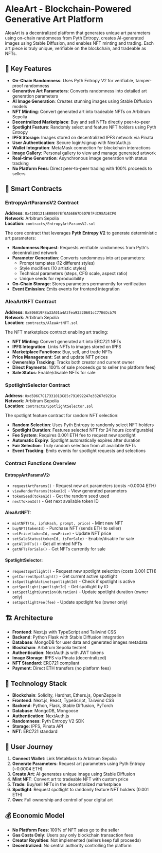 # AleaArt - Blockchain-Powered Generative Art Platform

AleaArt is a decentralized platform that generates unique art parameters using on-chain randomness from Pyth Entropy, creates AI-generated images using Stable Diffusion, and enables NFT minting and trading. Each art piece is truly unique, verifiable on the blockchain, and tradeable as NFTs.

## 🎨 Key Features

- **On-Chain Randomness**: Uses Pyth Entropy V2 for verifiable, tamper-proof randomness
- **Generative Art Parameters**: Converts randomness into detailed art generation parameters
- **AI Image Generation**: Creates stunning images using Stable Diffusion models
- **NFT Minting**: Convert generated art into tradeable NFTs on Arbitrum Sepolia
- **Decentralized Marketplace**: Buy and sell NFTs directly peer-to-peer
- **Spotlight Feature**: Randomly select and feature NFT holders using Pyth Entropy
- **IPFS Storage**: Images stored on decentralized IPFS network via Pinata
- **User Authentication**: Secure login/signup with NextAuth.js
- **Wallet Integration**: MetaMask connection for blockchain interactions
- **Image Gallery**: Personal gallery to view and manage generated artwork
- **Real-time Generation**: Asynchronous image generation with status tracking
- **No Platform Fees**: Direct peer-to-peer trading with 100% proceeds to sellers

## 🔗 Smart Contracts

### EntropyArtParamsV2 Contract
**Address**: `0x420D121aE08007Ef0A66E67D5D7BfFdC98AbECF0`  
**Network**: Arbitrum Sepolia  
**Location**: `contracts/EntropyArtParamsV2.sol`

The core contract that leverages **Pyth Entropy V2** to generate deterministic art parameters:

- **Randomness Request**: Requests verifiable randomness from Pyth's decentralized network
- **Parameter Generation**: Converts randomness into art parameters:
  - Prompt templates (12 different styles)
  - Style modifiers (10 artistic styles)
  - Technical parameters (steps, CFG scale, aspect ratio)
  - Unique seeds for reproducibility
- **On-Chain Storage**: Stores parameters permanently for verification
- **Event Emission**: Emits events for frontend integration

### AleaArtNFT Contract
**Address**: `0x806019F8a33A01a4A3fea93320601cC77B6Dcb79`  
**Network**: Arbitrum Sepolia  
**Location**: `contracts/AleaArtNFT.sol`

The NFT marketplace contract enabling art trading:

- **NFT Minting**: Convert generated art into ERC721 NFTs
- **IPFS Integration**: Links NFTs to images stored on IPFS
- **Marketplace Functions**: Buy, sell, and trade NFTs
- **Price Management**: Set and update NFT prices
- **Ownership Tracking**: Tracks both creator and current owner
- **Direct Payments**: 100% of sale proceeds go to seller (no platform fees)
- **Sale Status**: Enable/disable NFTs for sale

### SpotlightSelector Contract
**Address**: `0xd596C7C17331013C85c791092247e33267d9291e`  
**Network**: Arbitrum Sepolia  
**Location**: `contracts/SpotlightSelector.sol`

The spotlight feature contract for random NFT selection:

- **Random Selection**: Uses Pyth Entropy to randomly select NFT holders
- **Spotlight Duration**: Features selected NFT for 24 hours (configurable)
- **Fee System**: Requires 0.001 ETH fee to request new spotlight
- **Automatic Expiry**: Spotlight automatically expires after duration
- **Fair Selection**: Truly random selection from all available NFTs
- **Event Tracking**: Emits events for spotlight requests and selections

### Contract Functions Overview

#### EntropyArtParamsV2:
- `requestArtParams()` - Request new art parameters (costs ~0.0004 ETH)
- `viewRenderParams(tokenId)` - View generated parameters
- `tokenSeed(tokenId)` - Get the random seed used
- `nextTokenId()` - Get next available token ID

#### AleaArtNFT:
- `mintNFT(to, ipfsHash, prompt, price)` - Mint new NFT
- `buyNFT(tokenId)` - Purchase NFT (sends ETH to seller)
- `setPrice(tokenId, newPrice)` - Update NFT price
- `setSaleStatus(tokenId, isForSale)` - Enable/disable for sale
- `getAllNFTs()` - Get all minted NFTs
- `getNFTsForSale()` - Get NFTs currently for sale

#### SpotlightSelector:
- `requestSpotlight()` - Request new spotlight selection (costs 0.001 ETH)
- `getCurrentSpotlight()` - Get current active spotlight
- `isSpotlightActive(spotlightId)` - Check if spotlight is active
- `getSpotlight(spotlightId)` - Get spotlight by ID
- `setSpotlightDuration(duration)` - Update spotlight duration (owner only)
- `setSpotlightFee(fee)` - Update spotlight fee (owner only)

## 🏗️ Architecture

- **Frontend**: Next.js with TypeScript and Tailwind CSS
- **Backend**: Python Flask with Stable Diffusion integration
- **Database**: MongoDB for user data and generated images metadata
- **Blockchain**: Arbitrum Sepolia testnet
- **Authentication**: NextAuth.js with JWT tokens
- **Image Storage**: IPFS via Pinata (decentralized)
- **NFT Standard**: ERC721 compliant
- **Payment**: Direct ETH transfers (no platform fees)

## 🚀 Technology Stack

- **Blockchain**: Solidity, Hardhat, Ethers.js, OpenZeppelin
- **Frontend**: Next.js, React, TypeScript, Tailwind CSS
- **Backend**: Python, Flask, Stable Diffusion, PyTorch
- **Database**: MongoDB, Mongoose
- **Authentication**: NextAuth.js
- **Randomness**: Pyth Entropy V2 SDK
- **Storage**: IPFS, Pinata API
- **NFT**: ERC721 standard

## 🎯 User Journey

1. **Connect Wallet**: Link MetaMask to Arbitrum Sepolia
2. **Generate Parameters**: Request art parameters using Pyth Entropy (~0.0004 ETH)
3. **Create Art**: AI generates unique image using Stable Diffusion
4. **Mint NFT**: Convert art to tradeable NFT with custom price
5. **Trade**: Buy/sell NFTs in the decentralized marketplace
6. **Spotlight**: Request spotlight to randomly feature NFT holders (0.001 ETH)
7. **Own**: Full ownership and control of your digital art

## 💰 Economic Model

- **No Platform Fees**: 100% of NFT sales go to the seller
- **Gas Costs Only**: Users pay only blockchain transaction fees
- **Creator Royalties**: Not implemented (sellers keep full proceeds)
- **Decentralized**: No central authority controlling the platform
